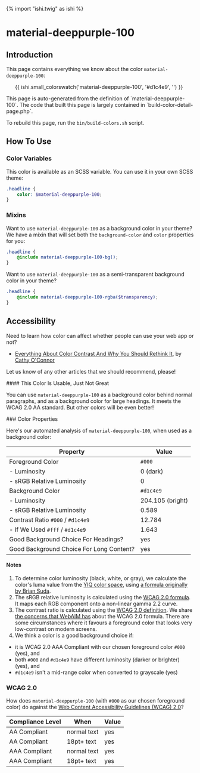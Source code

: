{% import "ishi.twig" as ishi %}
# material-deeppurple-100

## Introduction

This page contains everything we know about the color `material-deeppurple-100`:

<div class="grid">
    <div class="cell">
        <div class="swatch">
            <ul>
                {{ ishi.small_colorswatch('material-deeppurple-100', '#d1c4e9', '') }}
            </ul>
        </div>
    </div>
</div>

<div class="callout attention" markdown="1">
This page is auto-generated from the definition of `material-deeppurple-100`. The code that built this page is largely contained in `build-color-detail-page.php`.

To rebuild this page, run the `bin/build-colors.sh` script.
</div>

## How To Use

### Color Variables

This color is available as an SCSS variable. You can use it in your own SCSS theme:

```scss
.headline {
    color: $material-deeppurple-100;
}
```

### Mixins

Want to use `material-deeppurple-100` as a background color in your theme? We have a mixin that will set both the `background-color` and `color` properties for you:

```scss
.headline {
    @include material-deeppurple-100-bg();
}
```

Want to use `material-deeppurple-100` as a semi-transparent background color in your theme?

```scss
.headline {
    @include material-deeppurple-100-rgba($transparency);
}
```

## Accessibility

Need to learn how color can affect whether people can use your web app or not?

* [Everything About Color Contrast And Why You Should Rethink It](https://www.smashingmagazine.com/2014/10/color-contrast-tips-and-tools-for-accessibility/), by [Cathy O'Connor](http://www.twitter.com/cagocon)

Let us know of any other articles that we should recommend, please!
<div class="callout warning" markdown="1">
#### This Color Is Usable, Just Not Great

You can use `material-deeppurple-100` as a background color behind normal paragraphs, and as a background color for large headings. It meets the WCAG 2.0 AA standard. But other colors will be even better!
</div>
### Color Properties

Here's our automated analysis of `material-deeppurple-100`, when used as a background color:

Property | Value
---------|------
Foreground Color | `#000`
- Luminosity | 0 (dark)
- sRGB Relative Luminosity | 0
Background Color | `#d1c4e9`
- Luminosity | 204.105 (bright)
- sRGB Relative Luminosity | 0.589
Contrast Ratio `#000` / `#d1c4e9` | 12.784
- If We Used `#fff` / `#d1c4e9` | 1.643
Good Background Choice For Headings? | yes
Good Background Choice For Long Content? | yes

#### Notes

1. To determine color luminosity (black, white, or gray), we calculate the color's luma value from the [YIQ color space](https://en.wikipedia.org/wiki/YIQ), using [a formula originally by Brian Suda](https://24ways.org/2010/calculating-color-contrast/).
1. The sRGB relative luminosity is calculated using the [WCAG 2.0 formula](https://www.w3.org/TR/WCAG20/#relativeluminancedef). It maps each RGB component onto a non-linear gamma 2.2 curve.
1. The contrast ratio is calculated using the [WCAG 2.0 definition](https://www.w3.org/TR/2008/REC-WCAG20-20081211/#contrast-ratiodef). We share [the concerns that WebAIM has](http://webaim.org/blog/wcag-2-1-feedback/) about the WCAG 2.0 formula. There are some circumstances where it favours a foreground color that looks very low-contrast on modern screens.
1. We think a color is a good background choice if:
  - it is WCAG 2.0 AAA Compliant with our chosen foreground color `#000` (yes), and
  - both `#000` and `#d1c4e9` have different luminosity (darker or brighter) (yes), and
  - `#d1c4e9` isn't a mid-range color when converted to grayscale (yes)

### WCAG 2.0

How does `material-deeppurple-100` (with `#000` as our chosen foreground color) do against the [Web Content Accessibility Guidelines (WCAG) 2.0](https://www.w3.org/TR/WCAG20/)?

Compliance Level | When | Value
-----------------|------|------
AA Compliant | normal text | yes
AA Compliant | 18pt+ text | yes
AAA Compliant | normal text | yes
AAA Compliant | 18pt+ text | yes